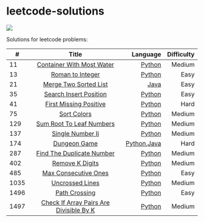 # leetcode-solutions
![](https://img.shields.io/badge/Language-Python%20%2F%20Java-blue)

Solutions for leetcode problems:

|#   |Title     |Language |Difficulty|      
|--- |:--------:| -------:|-:|
|11  | [ Container With Most Water](https://leetcode.com/problems/container-with-most-water/)| [Python](python/container-with-most-water.py)| Medium|
|13  |[Roman to Integer](https://leetcode.com/problems/roman-to-integer/)|[Python](python/roman-to-integer.py)|Easy|
|21  |[Merge Two Sorted List](https://leetcode.com/problems/merge-two-sorted-lists/)|[Java](java/merge-two-sorted-lists.java)|Easy|
|35|[Search Insert Position](https://leetcode.com/problems/search-insert-position/)|[Python](python/search-insert-position.py)|Easy|
|41  |[First Missing Positive](https://leetcode.com/problems/first-missing-positive/)|[Python](python/first-missing-positive.py)| Hard 
|75|[Sort Colors](https://leetcode.com/problems/sort-colors/)|[Python](python/sort-colors.py)|Medium|
|129|[Sum Root To Leaf Numbers](https://leetcode.com/problems/sum-root-to-leaf-numbers/)|[Python](python/sum-root-to-leaf-numbers.py)|Medium|
|137|[Single Number Ii](https://leetcode.com/problems/single-number-ii/)|[Python](python/single-number-ii.py)|Medium|
|174|[Dungeon Game](https://leetcode.com/problems/dungeon-game/)|[Python](python/dungeon-game.py),[Java](java/dungeon-game.java)|Hard
|287|[Find The Duplicate Number](https://leetcode.com/problems/find-the-duplicate-number/)|[Python](python/find-the-duplicate-number.py)|Medium|
|402 |[Remove K Digits](https://leetcode.com/problems/remove-k-digits/)|[Python](python/remove-k-digits.py)|Medium|
|485|[Max Consecutive Ones](https://leetcode.com/problems/max-consecutive-ones/)|[Python](python/max-consecutive-ones.py)|Easy|
|1035|[Uncrossed Lines](https://leetcode.com/problems/uncrossed-lines/)|[Python](python/uncrossed-lines.py)|Medium|
|1496|[Path Crossing](https://leetcode.com/problems/path-crossing/)|[Python](python/path-crossing.py)|Easy|
|1497|[Check If Array Pairs Are Divisible By K](https://leetcode.com/problems/check-if-array-pairs-are-divisible-by-k/)|[Python](python/check-if-array-pairs-are-divisible-by-k.py)|Medium|

